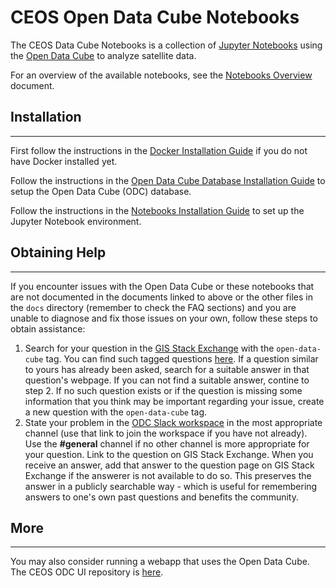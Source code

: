 # CEOS Open Data Cube Notebooks

The CEOS Data Cube Notebooks is a collection of [Jupyter Notebooks](https://jupyter.org/) using the [Open Data Cube](https://www.opendatacube.org/) to analyze satellite data.

For an overview of the available notebooks, see the [Notebooks Overview](docs/notebooks_overview.md) document.

## Installation
-------

First follow the instructions in the [Docker Installation Guide](https://github.com/ceos-seo/data_cube_ui/blob/master/docs/docker_install.md) if you do not have Docker installed yet.

Follow the instructions in the 
[Open Data Cube Database Installation Guide](https://github.com/ceos-seo/data_cube_ui/blob/master/docs/odc_db_setup.md) to setup the Open Data Cube (ODC) database.

Follow the instructions in the [Notebooks Installation Guide](docs/notebook_install.md) to set up the Jupyter Notebook environment.

## Obtaining Help
-------

If you encounter issues with the Open Data Cube or these notebooks that are not documented in the documents linked to above or the other files in the `docs` directory (remember to check the FAQ sections) and you are unable to diagnose and fix those issues on your own, follow these steps to obtain assistance:
1. Search for your question in the [GIS Stack Exchange](https://gis.stackexchange.com/) with the `open-data-cube` tag. You can find such tagged questions [here](https://gis.stackexchange.com/questions/tagged/open-data-cube). If a question similar to yours has already been asked, search for a suitable answer in that question's webpage. If you can not find a suitable answer, contine to step 2. If no such question exists or if the question is missing some information that you think may be important regarding your issue, create a new question with the `open-data-cube` tag.
2. State your problem in the [ODC Slack workspace](http://slack.opendatacube.org/) in the most appropriate channel (use that link to join the workspace if you have not already). Use the **#general** channel if no other channel is more appropriate for your question. Link to the question on GIS Stack Exchange. When you receive an answer, add that answer to the question page on GIS Stack Exchange if the answerer is not available to do so. This preserves the answer in a publicly searchable way - which is useful for remembering answers to one's own past questions and benefits the community.

## More
-------

You may also consider running a webapp that uses the Open Data Cube. The CEOS ODC UI repository is [here](https://github.com/ceos-seo/data_cube_ui).